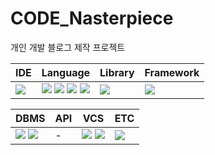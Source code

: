 # CODE_Nasterpiece

개인 개발 블로그 제작 프로젝트

| IDE | Language | Library | Framework |
| --- | --- | --- | --- |
| <a href="https://www.jetbrains.com/idea/"><img src="https://img.shields.io/badge/-IntelliJ-000000?logo=intellijidea"/></a> | <a href="https://www.typescriptlang.org/"><img src="https://img.shields.io/badge/TypeScript-3178C6?logo=typescript&logoColor=black"/></a> <a href="https://www.javascript.com"><img src="https://img.shields.io/badge/Javascript-F7DF1E?logo=javascript&logoColor=black"/></a> <span><img src="https://img.shields.io/badge/HTML-E34F26?logo=html5&logoColor=white"/></span> <span><img src="https://img.shields.io/badge/CSS3-1572B6?logo=css3"/></span> | <a href="https://styled-components.com/"><img src="https://img.shields.io/badge/StyledComponents-DB7093?logo=styledcomponents&logoColor=white"/></a> | <a href="https://expressjs.com/"><img src="https://img.shields.io/badge/Express.js-000000?logo=express"/></a> |

| DBMS | API | VCS | ETC |
| --- | --- | --- | --- |
| <a href="https://www.postgresql.org/"><img src="https://img.shields.io/badge/PostgreSQL-4169E1?logo=postgresql&logoColor=white"/></a>  <a href="https://www.mongodb.com/"><img src="https://img.shields.io/badge/MongoDB-47A248?logo=mongodb&logoColor=white"/></a> | - | <a href="https://git-scm.com/downloads"><img src="https://img.shields.io/badge/Git-F05032?logo=git&logoColor=white"/></a> <a href="https://github.com/"><img src="https://img.shields.io/badge/GitHub-181717?logo=github"/></a> |  <a href="https://www.postman.com/"><img src="https://img.shields.io/badge/Postman-FF6C37?logo=postman&logoColor=white"/></a> |
